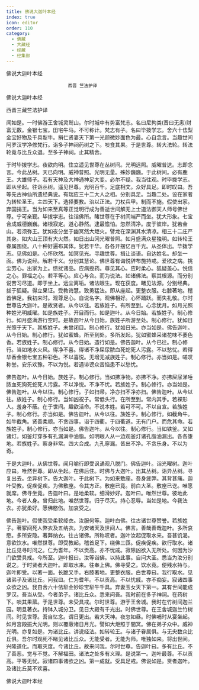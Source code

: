 ```yaml
---
title: 佛说大迦叶本经
index: true
icon: editor
order: 110
category:
  - 佛藏
  - 大藏经
  - 经藏
  - 经集部
---
```


  佛说大迦叶本经  

                        　　西晋 竺法护译  

佛说大迦叶本经  

西晋三藏竺法护译  

闻如是。一时佛游王舍城灵鹫山。尔时城中有势富梵志。名曰尼拘类(晋曰无恚)财富无数。金银七宝。田宅牛马。不可称计。梵志有子。名曰毕拨学志。舍六十佉梨金宝好物及千具犁牛。捐仁贤妻天下第一光颜微妙面色为最。心自念言。当趣世间阿罗汉学净修梵行。诣多子神祠药树之下。啖食其果。于是世尊。转大法轮。转法轮竟与比丘众退。至多子神祠。止其精舍。  

于时毕拨学志。夜欲向明。住立遥见世尊在丛树间。光明远照。威曜普达。志即念言。今此丛树。天已向明。威神普照。光明无量。殊妙巍巍。于此树间。必有鹿王。大雄师子。若有天神及大神通神足大变。必尔不疑。我当往观。时毕拨学志。即从坐起。往诣丛树。遥见世尊。光明百千。足底相文。众好具足。即时叹曰。吾等先古神仙所遗经典说。有瑞应三十二大人之相。分别具足。当趣二处。设在家者为转轮圣王。主四天下。选择要教。治以正法。刀杖兵甲。制而不施。假使出家。弃国捐王。当为如来至真等正觉明行成为善逝世间解无上士道法御天人师号佛世尊。宁可亲觐。毕拨学志。往诣佛所。睹世尊在于树间端严而坐。犹大形象。七宝合成威德巍巍。诸根寂定。道心静然。逮最憺怕。忽然清净。度于彼岸。犹若金山。若须弥王。犹如夜分坐于幽冥然大炬火。譬龙在深渊其水清凉。相三十二庄严其身。如大山王顶有大火然。如日出山冈光曜普照。如月盛满众星独明。如转轮王眷属围绕。八十种好遍布其体。犹若干华。各各开摆亿百千光。从圣体出。毕拨学志。见佛如是。心怀欣然。如冥见光。寻趣世尊。揖让谈语。自达姓名。却坐一面。佛为说经。解若干义。分别其慧论。佛世尊有诲悦辞布施持戒。爱欲之病。挑尘劳心。出家为上。愦扰诸品。应病授药。尊见其心。应时柔心。狐疑盖心。悦信之心。罪福之心。若平等心。应心与合。而为说法。如诸佛法。察其根源。而分别说苦习尽道。即于坐上。远尘离垢。诸法眼生。现在获度。睹见法源。分别经典。拔于狐疑。得立果证。受教诲慧。致勇猛法。即从座起。更整衣服。右膝著地。稽首佛足。我初来时。观尊足心。自说名字。观佛相好。心怀踊跃。而失礼敬。尔时世尊告大迦叶。是故贤者。从今以往。若族姓子。有所至到。心念犹月。如月光照种姓光明威曜。如是族姓子。开目而行。如是迦叶。从今日始。若族姓子。制心修行。如月盛满游行空时。是故迦叶从今日始。族姓子所游至处。制心修行。犹如日光照于天下。其族姓子。未曾闭目。制心修行。犹如日光。亦当如是。佛告迦叶。从今日始。制心修行。犹如蜜蜂。所至到处。多所发起。犹如蜜蜂采诸花味不萎色香。若族姓子。制心修行。从今日始。造行如是。佛告迦叶。从今已往。制心修行。当如地水火风。得净不喜。得诸不净屎尿脓血死蛇死人污露。不以愁忧。若得华香金银七宝五种彩色。不以喜悦。无增无减族姓子。制心修行。亦当如是。嗟叹称誉。安乐欢豫。不以为悦。若遇诽谤众苦恼患不以愁忧。  

佛告迦叶。从今日始。族姓子。制心修行。当如拂净物。亦拂不净。亦拂屎尿涕唾脓血死狗死蛇死人污露。不以净悦。不净不忧。若族姓子。制心修行。亦当如是。佛告迦叶。从今以往。制心修行。子如扫帚。净亦扫不净亦扫。佛告迦叶。从今以往。族姓子。制心修行。当如凶祝子。常低头行。在所至到。常内其手。若裸形人。羞身不蔽。在于世间。趣欲活命。不说本姓。若可不可。不以自宣。若族姓子。制心修行。亦当如是。佛告迦叶。从今以往。族姓子。制心修行。如截角牛。如牛截角。贤善柔顺。不贪四事。诣于四衢。于四衢道。无有门户。而危其命。若族姓子。制心修行。亦当如是。佛告迦叶。从今以往。制心修行。当如铁釜。又如诸灯。如釜灯穿多有孔漏满中油脂。如明眼人从一边观釜灯诸孔脂油漏出。各各堕地。若族姓子。察身非常。四大合成。九孔穿漏。皆出不净。不贪乐身。不以为奇。  

于是大迦叶。从佛世尊。闻月喻行即受讽诵观八脱门。佛告迦叶。诣光曜树。迦叶应曰。唯然世尊。即从坐起。在佛后住。时佛与大迦叶。出其丛树。诣异丛树。寻复出去。坐异树下。告大迦叶。于此树下。为如来敷座。吾身疲弊。其背甚痛。迦叶受教。促疾促疾。为佛敷座。令其方正。敷座已竟。前白大圣。敷座已讫。唯愿就席。佛寻坐竟。告迦叶曰。是地柔软。细滑妙好。迦叶曰。唯然世尊。彼地此地。今者人身。曾归此地。唯然世尊。归于尽灭。持心忍辱。当如是地。今我法衣。亦犹柔好。愿佛愍伤。加哀受之。  

佛告迦叶。假使我受柔软绛衣。汝服何等。迦叶白佛。往古诸世尊赞誉。若族姓子。著冢间死人弊衣及五纳衣。为安诸天及世间人。佛言。善哉善哉迦叶。多所哀愍。多所安隐。著弊纳衣。往古诸佛。所称叹者。迦叶汝起促取水来。吾甚饥渴。意欲饮水。唯然世尊。即受教起。稽首足下。绕佛三匝。促疾促疾。欲行取水。诸比丘见寻时问之。仁为耆年。不以贡高。亦不忧戚。寂除凶欲入无所处。何因为沙门欲受具戒。今所至。迦叶报曰。汝等诣佛。以持此事。自问大圣。悉当为汝分别说之。于时贤者大迦叶。即取水来。往奉上佛。佛寻受之。饮水竟。便残水持与。迦叶即受。以著一面。长跪叉手。右膝著地。更整衣服。白世尊曰。我行取水。见诸弟子及诸比丘。问我曰。仁为耆年。不以贡高。不以忧戚。亦不痴妄。寂诸四事众欲之凶。我自舍六十佉犁金妙珍宝犁牛千具。弃妻玉女天下第一。其有世间能成罗汉。吾当从受。今者弟子。诸比丘众。悉来问吾。我时前在多子神祠。在药树下。啖其果蓏。于是世尊。未受具戒。尔时世尊。游于王舍城。我时在竹树间迦兰园。明旦著衣。持钵入城分卫。见日大殿有千光出。时佛世尊。在王舍城迦兰竹树间。时见世尊。吾自忆念。谓日更出。若大天神。夜忽如昼。时佛哺时从宴坐起。如月宫殿振大光明。则以覆蔽诸日月光。譬如大炬照于闇冥。佛在弟子众中。威神光明。亦复如是。为诸比丘。讲说经法。如转轮王。与诸子眷属俱。与无央数众比丘俱。吾尔时观死不睹见诸比丘众。无能受者。无能为师。唯独如来。将出世间。兴隆道化。而取灭度。今诸比丘。故来问我。尔时世尊。告迦叶曰。多有比丘。不了善恶。觉与不觉。不解福田。诸法之处多有义理。是说第一。迦叶最尊。不以贡高。平等无忧。寂诸四事诸欲之凶。第一成就。受具足戒。佛说如是。贤者迦叶。及诸比丘莫不欢喜。  

佛说大迦叶本经  
